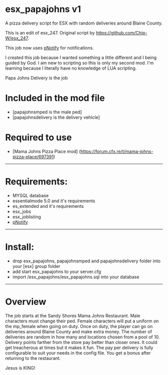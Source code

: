 # esx_papajohns v1
A pizza delivery script for ESX with random deliveries around Blaine County.

This is an edit of esx_247.  Original script by https://github.com/Chip-W/esx_247.

This job now uses [pNotify](https://github.com/Nick78111/pNotify) for notifications.

I created this job because I wanted something a little different and I being guided by God. 
I am new to scripting so this is only my second mod. I'm learning because I literally have 
no knowledge of LUA scripting.

Papa Johns Delivery is the job

# Included in the mod file
- [papajohnsmped is the male ped]
- [papajohnsdelivery is the delivery vehicle]

# Required to use
- [Mama Johns Pizza Place mod] (https://forum.cfx.re/t/mama-johns-pizza-place/697391)
----------------------------------

# Requirements:
- MYSQL database
- essentialmode 5.0 and it's requirements
- es_extended and it's requirements
- esx_jobs
- esx_joblisting
- [pNotify](https://github.com/Nick78111/pNotify)

----------------------------------

# Install:
- drop esx_papajohns, papajohnsmped and papajohnsdelivery folder into your [esx] group folder
- add start esx_papajohns to your server.cfg
- import /esx_papajohns/esx_papajohns.sql into your database

----------------------------------

# Overview
The job starts at the Sandy Shores Mama Johns Restaurant.  Male characters must change their ped.  Female characters will put a uniform on the mp_female
when going on duty.  Once on duty, the player can go on deliveries around Blaine County and make extra money.  The number of
deliveries are random in how many and locations chosen from a pool of 10.  Delivery points farther from the store pay better than closer ones. It could get
treacherous at times but it makes it fun. The pay per delivery is fully configurable to suit your needs in the config file. You get a bonus after returning 
to the restaurant.

Jesus is KING!
